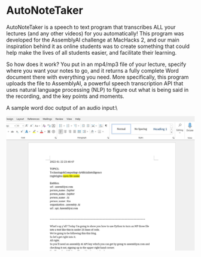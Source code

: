 # AutoNoteTaker

AutoNoteTaker is a speech to text program that transcribes ALL your lectures (and any other videos) for you automatically! 
This program was developed for the AssemblyAI challenge at MacHacks 2, and our main inspiration behind it as online students was to create something that could help make the lives of all students easier, and facilitate their learning.

So how does it work? You put in an mp4/mp3 file of your lecture, specify where you want your notes to go, and it returns a fully complete Word document there with everything you need. More specifically, this program uploads the file to AssemblyAI, a powerful speech transcription API that uses natural language processing (NLP) to figure out what is being said in the recording, and the key points and moments.


A sample word doc output of an audio input:\

![](demo1.jpg)

